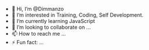 - 👋 Hi, I’m @Dimmanzo
- 👀 I’m interested in Training, Coding, Self Development.
- 🌱 I’m currently learning JavaScript
- 💞️ I’m looking to collaborate on ...
- 📫 How to reach me ...
- ⚡ Fun fact: ...
